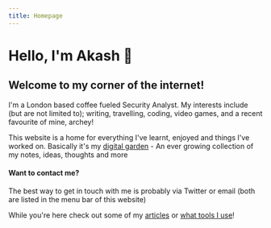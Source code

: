 ```yaml
---
title: Homepage
---
```


# Hello, I'm Akash 👋

## Welcome to my corner of the internet!

I'm a London based coffee fueled Security Analyst. My interests include (but are not limited to); writing, travelling, coding, video games, and a recent favourite of mine, archey!

This website is a home for everything I've learnt, enjoyed and things I've worked on. Basically it's my [digital garden](https://maggieappleton.com/garden-history) - An ever growing collection of my notes, ideas, thoughts and more

#### Want to contact me?

The best way to get in touch with me is probably via Twitter or email (both are listed in the menu bar of this website)

While you're here check out some of my [articles](/articles) or [what tools I use](/tools)!